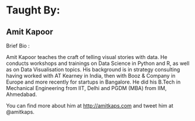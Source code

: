 # Taught By:

## Amit Kapoor

 
Brief Bio : 

Amit Kapoor teaches the craft of telling visual stories with data. He conducts workshops
and trainings on Data Science in Python and R, as well as on Data Visualisation topics. His
background is in strategy consulting having worked with AT Kearney in India, then with
Booz & Company in Europe and more recently for startups in Bangalore. He did his B.Tech
in Mechanical Engineering from IIT, Delhi and PGDM (MBA) from IIM, Ahmedabad.

You can find more about him at http://amitkaps.com and tweet him at @amitkaps.




